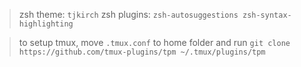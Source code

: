> zsh theme: `tjkirch`
> zsh plugins: `zsh-autosuggestions zsh-syntax-highlighting`

> to setup tmux, move `.tmux.conf` to home folder and run `git clone https://github.com/tmux-plugins/tpm ~/.tmux/plugins/tpm`
